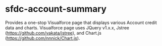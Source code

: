 # sfdc-account-summary

Provides a one-stop Visualforce page that displays various Account credit data and charts. Visualforce page uses JQuery v1.x.x, Jstree (https://github.com/vakata/jstree), and Chart.js (https://github.com/nnnick/Chart.js). 
